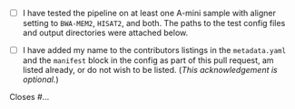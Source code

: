 <!--- Please read each of the following items and confirm by replacing
 !--the [ ] with a [X] --->

- [ ] I have tested the pipeline on at least one A-mini sample with aligner setting to `BWA-MEM2`, `HISAT2`, and both. The paths to the test config files and output directories were attached below.

- [ ] I have added my name to the contributors listings in the
``metadata.yaml`` and the ``manifest`` block in the config as part of this pull request, am listed
already, or do not wish to be listed. (*This acknowledgement is optional.*)

<!--- Briefly describe the changes included in this pull request and the paths to the test cases below
 !--- starting with 'Closes #...' if appropriate --->

Closes #...